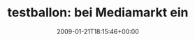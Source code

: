 ---
retweeted: false
source: <a href="http://twitter.com" rel="nofollow">Twitter Web Client</a>
entities:
  hashtags:
  - text: bloed
    indices:
    - '53'
    - '59'
  symbols: []
  user_mentions: []
  urls: []
display_text_range:
- '0'
- '59'
favorite_count: '0'
id_str: '1136865034'
truncated: false
retweet_count: '0'
id: '1136865034'
created_at: Wed Jan 21 18:15:46 +0000 2009
favorited: false
full_text: 'testballon: bei Mediamarkt ein G1 Netzteil kaufen... #bloed'
lang: de
tags:
- bloed
- pesos:twitter
date: '2009-01-21T18:15:46+00:00'
src: https://twitter.com/bascht/status/1136865034
original_url: https://twitter.com/bascht/status/1136865034
type: twitter_tweet
text: 'testballon: bei Mediamarkt ein G1 Netzteil kaufen... #bloed'
title: 'testballon: bei Mediamarkt ein '

---